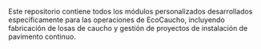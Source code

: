 Este repositorio contiene todos los módulos personalizados desarrollados específicamente para las operaciones de EcoCaucho, incluyendo fabricación de losas de caucho y gestión de proyectos de instalación de pavimento continuo.
